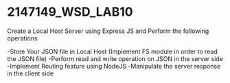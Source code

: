 # 2147149_WSD_LAB10
Create a Local Host Server using Express JS and Perform the following operations
 
-Store Your JSON file in Local Host (Implement FS module in order to read the JSON file)
-Perform read and write operation on JSON in the server side
-Implement Routing feature using NodeJS
-Manipulate the server response in the client side
